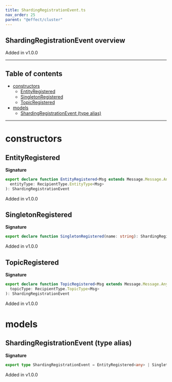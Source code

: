 ```yaml
---
title: ShardingRegistrationEvent.ts
nav_order: 25
parent: "@effect/cluster"
---
```


## ShardingRegistrationEvent overview

Added in v1.0.0

---

<h2 class="text-delta">Table of contents</h2>

- [constructors](#constructors)
  - [EntityRegistered](#entityregistered)
  - [SingletonRegistered](#singletonregistered)
  - [TopicRegistered](#topicregistered)
- [models](#models)
  - [ShardingRegistrationEvent (type alias)](#shardingregistrationevent-type-alias)

---

# constructors

## EntityRegistered

**Signature**

```ts
export declare function EntityRegistered<Msg extends Message.Message.Any>(
  entityType: RecipientType.EntityType<Msg>
): ShardingRegistrationEvent
```

Added in v1.0.0

## SingletonRegistered

**Signature**

```ts
export declare function SingletonRegistered(name: string): ShardingRegistrationEvent
```

Added in v1.0.0

## TopicRegistered

**Signature**

```ts
export declare function TopicRegistered<Msg extends Message.Message.Any>(
  topicType: RecipientType.TopicType<Msg>
): ShardingRegistrationEvent
```

Added in v1.0.0

# models

## ShardingRegistrationEvent (type alias)

**Signature**

```ts
export type ShardingRegistrationEvent = EntityRegistered<any> | SingletonRegistered | TopicRegistered<any>
```

Added in v1.0.0
